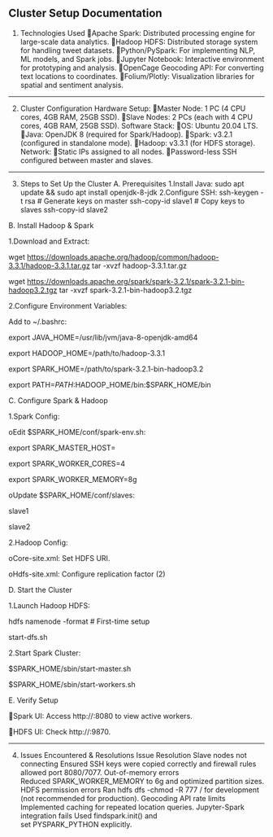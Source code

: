 Cluster Setup Documentation
--------------------------------------------------------------------------------------------
1. Technologies Used
Apache Spark: Distributed processing engine for large-scale data analytics.
Hadoop HDFS: Distributed storage system for handling tweet datasets.
Python/PySpark: For implementing NLP, ML models, and Spark jobs.
Jupyter Notebook: Interactive environment for prototyping and analysis.
OpenCage Geocoding API: For converting text locations to coordinates.
Folium/Plotly: Visualization libraries for spatial and sentiment analysis.
--------------------------------------------------------------------------------------------------------------------------------------
2. Cluster Configuration
Hardware Setup:
Master Node: 1 PC (4 CPU cores, 4GB RAM, 25GB SSD).
Slave Nodes: 2 PCs (each with 4 CPU cores, 4GB RAM, 25GB SSD).
Software Stack:
OS: Ubuntu 20.04 LTS.
Java: OpenJDK 8 (required for Spark/Hadoop).
Spark: v3.2.1 (configured in standalone mode).
Hadoop: v3.3.1 (for HDFS storage).
Network:
Static IPs assigned to all nodes.
Password-less SSH configured between master and slaves.
--------------------------------------------------------------------------------------------------------------------------------------
3. Steps to Set Up the Cluster
A. Prerequisites
1.Install Java:
sudo apt update && sudo apt install openjdk-8-jdk
2.Configure SSH:
ssh-keygen -t rsa  # Generate keys on master
ssh-copy-id slave1  # Copy keys to slaves
ssh-copy-id slave2


B. Install Hadoop & Spark

1.Download and Extract:

wget https://downloads.apache.org/hadoop/common/hadoop-3.3.1/hadoop-3.3.1.tar.gz
tar -xvzf hadoop-3.3.1.tar.gz


wget https://downloads.apache.org/spark/spark-3.2.1/spark-3.2.1-bin-hadoop3.2.tgz
tar -xvzf spark-3.2.1-bin-hadoop3.2.tgz


2.Configure Environment Variables:

Add to ~/.bashrc:

export JAVA_HOME=/usr/lib/jvm/java-8-openjdk-amd64

export HADOOP_HOME=/path/to/hadoop-3.3.1

export SPARK_HOME=/path/to/spark-3.2.1-bin-hadoop3.2

export PATH=$PATH:$HADOOP_HOME/bin:$SPARK_HOME/bin

C. Configure Spark & Hadoop

1.Spark Config:

oEdit $SPARK_HOME/conf/spark-env.sh:

export SPARK_MASTER_HOST=<master-node-IP>

export SPARK_WORKER_CORES=4

export SPARK_WORKER_MEMORY=8g

oUpdate $SPARK_HOME/conf/slaves:

slave1

slave2

2.Hadoop Config:

oCore-site.xml: Set HDFS URI.

oHdfs-site.xml: Configure replication factor (2)

D. Start the Cluster

1.Launch Hadoop HDFS:

hdfs namenode -format  # First-time setup

start-dfs.sh


2.Start Spark Cluster:

$SPARK_HOME/sbin/start-master.sh

$SPARK_HOME/sbin/start-workers.sh

E. Verify Setup

Spark UI: Access http://<master-IP>:8080 to view active workers.


HDFS UI: Check http://<master-IP>:9870.





-------------------------------------------------------------------------------------------------------------------------------------

4. Issues Encountered & Resolutions
Issue	Resolution
Slave nodes not connecting	Ensured SSH keys were copied correctly and firewall rules allowed port 8080/7077.
Out-of-memory errors	Reduced SPARK_WORKER_MEMORY to 6g and optimized partition sizes.
HDFS permission errors	Ran hdfs dfs -chmod -R 777 / for development (not recommended for production).
Geocoding API rate limits	Implemented caching for repeated location queries.
Jupyter-Spark integration fails	Used findspark.init() and set PYSPARK_PYTHON explicitly.
